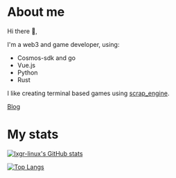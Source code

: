 
# About me
Hi there 👋️,

I'm a web3 and game developer, using:
- Cosmos-sdk and go
- Vue.js
- Python
- Rust

I like creating terminal based games using [scrap_engine](https://github.com/lxgr-linux/scrap_engine).

[Blog](https://lxgr-linux.github.io/)

# My stats

[![lxgr-linux's GitHub stats](https://github-readme-stats.vercel.app/api?username=lxgr-linux&show_icons=true)](https://github.com/anuraghazra/github-readme-stats)

[![Top Langs](https://github-readme-stats.vercel.app/api/top-langs/?username=lxgr-linux&layout=compact)](https://github.com/anuraghazra/github-readme-stats)
